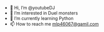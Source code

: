 - 👋 Hi, I’m @youtubeDJ
- 👀 I’m interested in Duel monsters
- 🌱 I’m currently learning Python
- 📫 How to reach me mlp46067@gamil.com

<!---
youtubeDJ/youtubeDJ is a ✨ usless ✨ repository because its `README.md` (this file) appears on your GitHub profile.
You can click the Preview link to take a look at your changes.
--->
